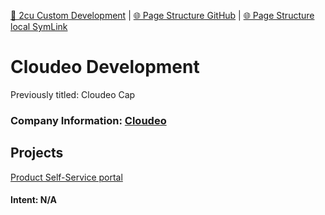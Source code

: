 [📁 2cu Custom Development](../2cu-custom-development.md) | [🌐 Page Structure GitHub](/2cu.atlassian.net/wiki/spaces/CCU/pages/400000001/cloudeo-development.md) | [🌐 Page Structure local SymLink](./cloudeo-development.page.md)

# Cloudeo Development

Previously titled: Cloudeo Cap

### **Company Information:** [Cloudeo](../../../../cerulean-circle-unlimited-2cu/customer/sales/cloudeo.md)

## Projects

[Product Self-Service portal](./cloudeo-development/product-self-service-portal.md)

#### **Intent**: N/A
